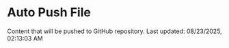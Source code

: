 # Auto Push File

Content that will be pushed to GitHub repository.
Last updated: 08/23/2025, 02:13:03 AM